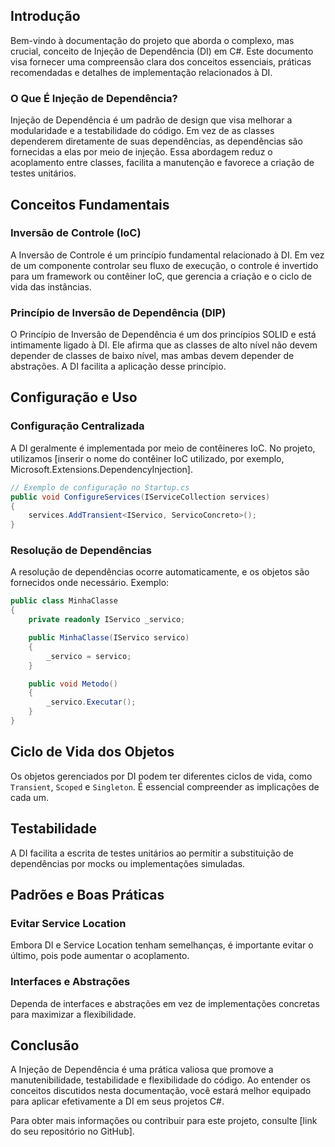 
## Introdução

Bem-vindo à documentação do projeto que aborda o complexo, mas crucial, conceito de Injeção de Dependência (DI) em C#. Este documento visa fornecer uma compreensão clara dos conceitos essenciais, práticas recomendadas e detalhes de implementação relacionados à DI.

### O Que É Injeção de Dependência?

Injeção de Dependência é um padrão de design que visa melhorar a modularidade e a testabilidade do código. Em vez de as classes dependerem diretamente de suas dependências, as dependências são fornecidas a elas por meio de injeção. Essa abordagem reduz o acoplamento entre classes, facilita a manutenção e favorece a criação de testes unitários.

## Conceitos Fundamentais

### Inversão de Controle (IoC)

A Inversão de Controle é um princípio fundamental relacionado à DI. Em vez de um componente controlar seu fluxo de execução, o controle é invertido para um framework ou contêiner IoC, que gerencia a criação e o ciclo de vida das instâncias.

### Princípio de Inversão de Dependência (DIP)

O Princípio de Inversão de Dependência é um dos princípios SOLID e está intimamente ligado à DI. Ele afirma que as classes de alto nível não devem depender de classes de baixo nível, mas ambas devem depender de abstrações. A DI facilita a aplicação desse princípio.

## Configuração e Uso

### Configuração Centralizada

A DI geralmente é implementada por meio de contêineres IoC. No projeto, utilizamos [inserir o nome do contêiner IoC utilizado, por exemplo, Microsoft.Extensions.DependencyInjection].

```csharp
// Exemplo de configuração no Startup.cs
public void ConfigureServices(IServiceCollection services)
{
    services.AddTransient<IServico, ServicoConcreto>();
}
```

### Resolução de Dependências

A resolução de dependências ocorre automaticamente, e os objetos são fornecidos onde necessário. Exemplo:

```csharp
public class MinhaClasse
{
    private readonly IServico _servico;

    public MinhaClasse(IServico servico)
    {
        _servico = servico;
    }

    public void Metodo()
    {
        _servico.Executar();
    }
}
```

## Ciclo de Vida dos Objetos

Os objetos gerenciados por DI podem ter diferentes ciclos de vida, como `Transient`, `Scoped` e `Singleton`. É essencial compreender as implicações de cada um.

## Testabilidade

A DI facilita a escrita de testes unitários ao permitir a substituição de dependências por mocks ou implementações simuladas.

## Padrões e Boas Práticas

### Evitar Service Location

Embora DI e Service Location tenham semelhanças, é importante evitar o último, pois pode aumentar o acoplamento.

### Interfaces e Abstrações

Dependa de interfaces e abstrações em vez de implementações concretas para maximizar a flexibilidade.

## Conclusão

A Injeção de Dependência é uma prática valiosa que promove a manutenibilidade, testabilidade e flexibilidade do código. Ao entender os conceitos discutidos nesta documentação, você estará melhor equipado para aplicar efetivamente a DI em seus projetos C#.

Para obter mais informações ou contribuir para este projeto, consulte [link do seu repositório no GitHub].


